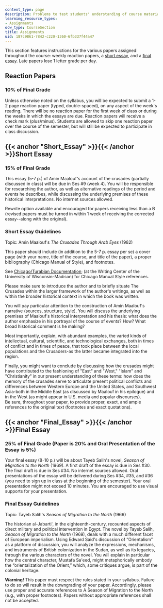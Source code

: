 ```yaml
---
content_type: page
description: Problems to test students' understanding of course material.
learning_resource_types:
- Assignments
ocw_type: CourseSection
title: Assignments
uid: 187c9861-7842-c220-1360-6fb337f44a47
---
```


This section features instructions for the various papers assigned throughout the course: weekly reaction papers, a [short essay](#Short_Essay), and a [final essay](#Final_Essay). Late papers lose 1 letter grade per day.

Reaction Papers
---------------

### 10% of Final Grade

Unless otherwise noted on the syllabus, you will be expected to submit a 1-2 page reaction paper (typed, double-spaced), on any aspect of the week's reading. There will be no reaction paper for the first week of class or during the weeks in which the essays are due. Reaction papers will receive a check mark (plus/minus). Students are allowed to skip one reaction paper over the course of the semester, but will still be expected to participate in class discussion.

{{< anchor "Short_Essay" >}}{{< /anchor >}}Short Essay
------------------------------------------------------

### 15% of Final Grade

This essay (5-7 p.) of Amin Maalouf's account of the crusades (partially discussed in class) will be due in Ses #9 (week 4). You will be responsible for researching the author, as well as alternative readings of the period and events he describes, while discussing the underlying premises of these historical interpretations. No internet sources allowed.

Rewrite option available and encouraged for papers receiving less than a B (revised papers must be turned in within 1 week of receiving the corrected essay--along with the original).

### Short Essay Guidelines

Topic: Amin Maalouf's _The Crusades Through Arab Eyes_ (1982)

This paper should include (in addition to the 5-7 p. essay per se) a cover page (with your name, title of the course, and title of the paper), a proper bibliography (Chicago Manual of Style), and footnotes.

See [Chicago/Turabian Documentation](https://writing.wisc.edu/handbook/documentation/docchicago/); (at the Writing Center of the University of Wisconsin-Madison) for Chicago Manual Style references.

Please make sure to introduce the author and to briefly situate The Crusades within the larger framework of the author's writings, as well as within the broader historical context in which the book was written.

You will pay particular attention to the construction of Amin Maalouf's narrative (sources, structure, style). You will discuss the underlying premises of Maalouf's historical interpretation and his thesis: what does the author emphasize in his portrayal of the course of events? How? What broad historical comment is he making?

Most importantly, explain, with abundant examples, the varied kinds of intellectual, cultural, scientific, and technological exchanges, both in times of conflict and in times of peace, that took place between the local populations and the Crusaders-as the latter became integrated into the region.

Finally, you might want to conclude by discussing how the crusades might have contributed to the fashioning of "East" and "West," "Islam" and "Christianity" in our present understanding of these terms: how does the memory of the crusades serve to articulate present political conflicts and differences between Western Europe and the United States, and Southwest Asia-both in the Middle East (as discussed by Maalouf in his epilogue) and in the West (as might appear in U.S. media and popular discourses).  
Be sure, throughout your paper, to provide proper, exact, and ample references to the original text (footnotes and exact quotations).

{{< anchor "Final_Essay" >}}{{< /anchor >}}Final Essay
------------------------------------------------------

### 25% of Final Grade (Paper is 20% and Oral Presentation of the Essay is 5%)

Your final essay (8-10 p.) will be about Tayeb Salih's novel, _Season of Migration to the North_ (1969). A first draft of the essay is due in Ses #30. The final draft is due in Ses #34. No internet sources allowed. Oral presentations of the essay will be delivered during Ses #34, #35, and #36 (you need to sign up in class at the beginning of the semester). Your oral presentation might not exceed 10 minutes. You are encouraged to use visual supports for your presentation.

### Final Essay Guidelines

Topic: Tayeb Salih's _Season of Migration to the North_ (1969)

The historian al-Jabarti', in the eighteenth-century, recounted aspects of direct military and political intervention in Egypt. The novel by Tayeb Salih, _Season of Migration to the North_ (1969), deals with a much different facet of European imperialism. Using Edward Said's discussion of “Orientalism” as a platform of discussion, you will analyze the expressions, mechanisms, and instruments of British colonization in the Sudan, as well as its legacies, through the various characters of the novel. You will explain in particular how the central character, Mustafa Sa'eed, might metaphorically embody the “orientalization of the Orient,” which, some critiques argue, is part of the colonial heritage.

**Warning!** This paper must respect the rules stated in your syllabus. Failure to do so will result in the downgrading of your paper. Accordingly, please use proper and accurate references to A Season of Migration to the North (e.g., with proper footnotes). Papers without appropriate references shall not be accepted.